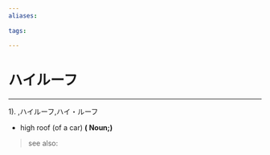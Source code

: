 ```yaml
---
aliases:
    
tags:
    
---
```


# ハイルーフ
---
1).
,ハイルーフ,ハイ・ルーフ

- high roof (of a car)
**( Noun;)**
> see also: 
            